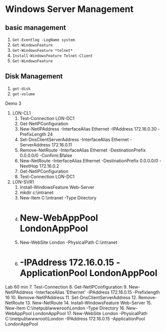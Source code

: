 # Windows Server Management

## basic management
1. ```Get-Eventlog -LogName system```
1. ```Get-WindowsFeature```
1. ```Get-WindowsFeature *telnet*```
1. ```Install-WindowsFeature Telnet-Client```
1. ```Get-WindowsFeature```


## Disk Management
1. ```get-disk```
1. ```get-volume```


Demo 3
1. LON-CL1
	1. Test-Connection LON-DC1
	2. Get-NetIPConfiguration
	3. New-NetIPAddress -InterfaceAlias Ethernet -IPAddress 172.16.0.30 -PrefixLength 24
	4. Set-DnsClientServerAddress -InterfaceAlias Ethernet -ServerAddress 172.16.0.11
	5. Remove-NetRoute -InterfaceAlias Ethernet -DestinationPrefix 0.0.0.0/0 -Confirm:$false
	6. New-NetRoute -InterfaceAlias Ethernet -DestinationPrefix 0.0.0.0/0 -NextHop 172.16.0.2
	7. Get-NetIPConfiguration
	8. Test-Connection LON-DC1
2. LON-SVR1
	1. Install-WindowsFeature Web-Server
	2. mkdir c:\intranet
	3. New-Item C:\intranet -Type Directory
	4. # New-WebAppPool LondonAppPool
	5. New-WebSite London -PhysicalPath C:\intranet
	1. # -IPAddress 172.16.0.15 -ApplicationPool LondonAppPool

Lab 60 min
7. Test-Connection
8. Get-NetIPConfiguration
9. New-NetIPAddress -InterfaceAlias 'Ethernet' -IPAddress 172.16.0.15 -Prefixlength 16
10. Remove-NetIPAddress
11. Set-DnsClientServerAddress
12. Remove-NetRoute
13. New-NetRoute
14. Install-WindowsFeature Web-Server
15. New-Item C:\inetpub\wwwroot\London -Type Directory
16. New-WebAppPool LondonAppPool
17. New-WebSite London -PhysicalPath C:\inetpub\wwwroot\London -IPAddress 172.16.0.15 -ApplicationPool LondonAppPool
